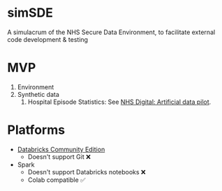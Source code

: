 # simSDE
A simulacrum of the NHS Secure Data Environment, to facilitate external code development &amp; testing

# MVP
1. Environment
2. Synthetic data
    1. Hospital Episode Statistics: See [NHS Digital: Artificial data pilot](https://digital.nhs.uk/services/artificial-data). 

# Platforms
* [Databricks Community Edition](https://community.cloud.databricks.com/)
    * Doesn't support Git ❌
* Spark
    * Doesn't support Databricks notebooks ❌
    * Colab compatible ✅